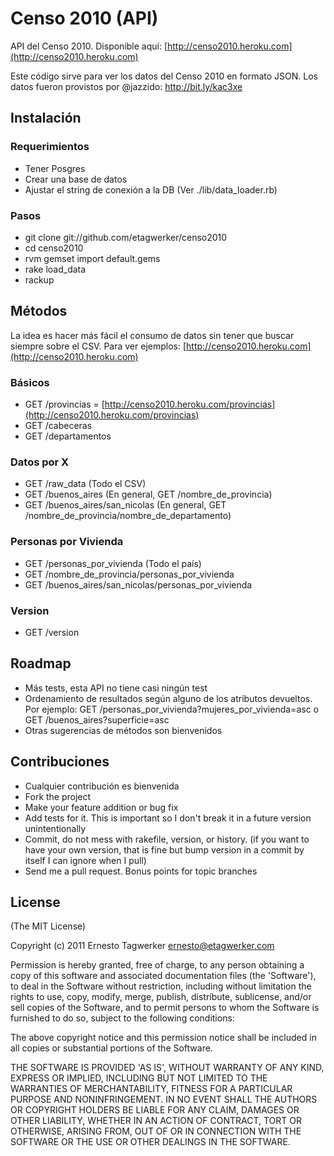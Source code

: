 # Censo 2010 (API)

API del Censo 2010. Disponible aquí: [http://censo2010.heroku.com](http://censo2010.heroku.com)

Este código sirve para ver los datos del Censo 2010 en formato JSON. Los datos fueron provistos por @jazzido: http://bit.ly/kac3xe

## Instalación

### Requerimientos

* Tener Posgres
* Crear una base de datos 
* Ajustar el string de conexión a la DB (Ver ./lib/data_loader.rb)

### Pasos

* git clone git://github.com/etagwerker/censo2010
* cd censo2010
* rvm gemset import default.gems
* rake load_data
* rackup

## Métodos

La idea es hacer más fácil el consumo de datos sin tener que buscar siempre sobre el CSV. Para ver ejemplos: [http://censo2010.heroku.com](http://censo2010.heroku.com)

### Básicos

* GET /provincias = [http://censo2010.heroku.com/provincias](http://censo2010.heroku.com/provincias)
* GET /cabeceras
* GET /departamentos

### Datos por X

* GET /raw_data (Todo el CSV) 
* GET /buenos_aires (En general, GET /nombre_de_provincia)
* GET /buenos_aires/san_nicolas (En general, GET /nombre_de_provincia/nombre_de_departamento)

### Personas por Vivienda

* GET /personas_por_vivienda (Todo el país)
* GET /nombre_de_provincia/personas_por_vivienda
* GET /buenos_aires/san_nicolas/personas_por_vivienda

### Version

* GET /version

## Roadmap

* Más tests, esta API no tiene casi ningún test 
* Ordenamiento de resultados según alguno de los atributos devueltos. Por ejemplo: GET /personas_por_vivienda?mujeres_por_vivienda=asc o GET /buenos_aires?superficie=asc
* Otras sugerencias de métodos son bienvenidos

## Contribuciones
 
* Cualquier contribución es bienvenida
* Fork the project
* Make your feature addition or bug fix
* Add tests for it. This is important so I don't break it in a
  future version unintentionally
* Commit, do not mess with rakefile, version, or history.
  (if you want to have your own version, that is fine but
   bump version in a commit by itself I can ignore when I pull)
* Send me a pull request. Bonus points for topic branches

## License

(The MIT License)

Copyright (c) 2011 Ernesto Tagwerker <ernesto@etagwerker.com>

Permission is hereby granted, free of charge, to any person obtaining
a copy of this software and associated documentation files (the
'Software'), to deal in the Software without restriction, including
without limitation the rights to use, copy, modify, merge, publish,
distribute, sublicense, and/or sell copies of the Software, and to
permit persons to whom the Software is furnished to do so, subject to
the following conditions:

The above copyright notice and this permission notice shall be
included in all copies or substantial portions of the Software.

THE SOFTWARE IS PROVIDED 'AS IS', WITHOUT WARRANTY OF ANY KIND,
EXPRESS OR IMPLIED, INCLUDING BUT NOT LIMITED TO THE WARRANTIES OF
MERCHANTABILITY, FITNESS FOR A PARTICULAR PURPOSE AND NONINFRINGEMENT.
IN NO EVENT SHALL THE AUTHORS OR COPYRIGHT HOLDERS BE LIABLE FOR ANY
CLAIM, DAMAGES OR OTHER LIABILITY, WHETHER IN AN ACTION OF CONTRACT,
TORT OR OTHERWISE, ARISING FROM, OUT OF OR IN CONNECTION WITH THE
SOFTWARE OR THE USE OR OTHER DEALINGS IN THE SOFTWARE.